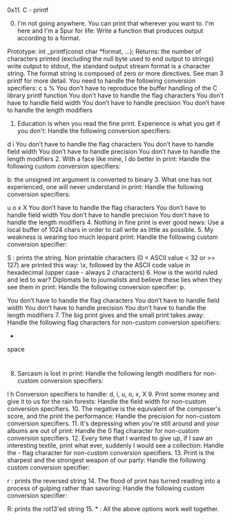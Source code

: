 0x11. C - printf

0. I'm not going anywhere. You can print that wherever you want to. I'm here and I'm a Spur for life: Write a function that produces output according to a format.

Prototype: int _printf(const char *format, ...);
Returns: the number of characters printed (excluding the null byte used to end output to strings)
write output to stdout, the standard output stream
format is a character string. The format string is composed of zero or more directives. See man 3 printf for more detail. You need to handle the following conversion specifiers:
c
s
%
You don’t have to reproduce the buffer handling of the C library printf function
You don’t have to handle the flag characters
You don’t have to handle field width
You don’t have to handle precision
You don’t have to handle the length modifiers
1. Education is when you read the fine print. Experience is what you get if you don't: Handle the following conversion specifiers:

d
i
You don’t have to handle the flag characters
You don’t have to handle field width
You don’t have to handle precision
You don’t have to handle the length modifiers
2. With a face like mine, I do better in print: Handle the following custom conversion specifiers:

b: the unsigned int argument is converted to binary
3. What one has not experienced, one will never understand in print: Handle the following conversion specifiers:

u
o
x
X
You don’t have to handle the flag characters
You don’t have to handle field width
You don’t have to handle precision
You don’t have to handle the length modifiers
4. Nothing in fine print is ever good news: Use a local buffer of 1024 chars in order to call write as little as possible.
5. My weakness is wearing too much leopard print: Handle the following custom conversion specifier:

S : prints the string.
Non printable characters (0 < ASCII value < 32 or >= 127) are printed this way: \x, followed by the ASCII code value in hexadecimal (upper case - always 2 characters)
6. How is the world ruled and led to war? Diplomats lie to journalists and believe these lies when they see them in print: Handle the following conversion specifier: p.

You don’t have to handle the flag characters
You don’t have to handle field width
You don’t have to handle precision
You don’t have to handle the length modifiers
7. The big print gives and the small print takes away: Handle the following flag characters for non-custom conversion specifiers:

+
space
#
8. Sarcasm is lost in print: Handle the following length modifiers for non-custom conversion specifiers:

l
h
Conversion specifiers to handle: d, i, u, o, x, X
9. Print some money and give it to us for the rain forests: Handle the field width for non-custom conversion specifiers.
10. The negative is the equivalent of the composer's score, and the print the performance: Handle the precision for non-custom conversion specifiers.
11. It's depressing when you're still around and your albums are out of print: Handle the 0 flag character for non-custom conversion specifiers.
12. Every time that I wanted to give up, if I saw an interesting textile, print what ever, suddenly I would see a collection: Handle the - flag character for non-custom conversion specifiers.
13. Print is the sharpest and the strongest weapon of our party: Handle the following custom conversion specifier:

r : prints the reversed string
14. The flood of print has turned reading into a process of gulping rather than savoring: Handle the following custom conversion specifier:

R: prints the rot13'ed string
15. * : All the above options work well together.
